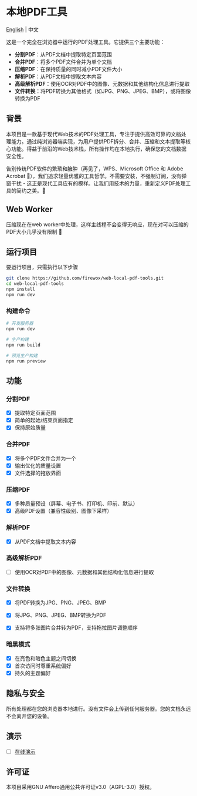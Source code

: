 # 本地PDF工具

[English](README.md) | 中文

这是一个完全在浏览器中运行的PDF处理工具。它提供三个主要功能：
- **分割PDF**：从PDF文档中提取特定页面范围
- **合并PDF**：将多个PDF文件合并为单个文档
- **压缩PDF**：在保持质量的同时减小PDF文件大小
- **解析PDF**：从PDF文档中提取文本内容
- **高级解析PDF**：使用OCR对PDF中的图像、元数据和其他结构化信息进行提取
- **文件转换**：将PDF转换为其他格式（如JPG、PNG、JPEG、BMP），或将图像转换为PDF


## 背景

本项目是一款基于现代Web技术的PDF处理工具，专注于提供高效可靠的文档处理能力。通过纯浏览器端实现，为用户提供PDF拆分、合并、压缩和文本提取等核心功能。得益于前沿的Web技术栈，所有操作均在本地执行，确保您的文档数据安全性。

告别传统PDF软件的繁琐和臃肿（再见了，WPS、Microsoft Office 和 Adobe Acrobat 👋），我们追求轻量优雅的工具哲学。不需要安装，不强制订阅，没有弹窗干扰 - 这正是现代工具应有的模样。让我们用技术的力量，重新定义PDF处理工具的简约之美。🚀

## Web Worker

压缩现在在web worker中处理，这样主线程不会变得无响应，现在对可以压缩的PDF大小几乎没有限制 :tada:

## 运行项目

要运行项目，只需执行以下步骤

```bash
git clone https://github.com/firewox/web-local-pdf-tools.git
cd web-local-pdf-tools
npm install
npm run dev
```

### 构建命令

```bash
# 开发服务器
npm run dev

# 生产构建
npm run build

# 预览生产构建
npm run preview
```

## 功能

### 分割PDF
- [x] 提取特定页面范围
- [x] 简单的起始/结束页面指定
- [x] 保持原始质量

### 合并PDF
- [x] 将多个PDF文件合并为一个
- [x] 输出优化的质量设置
- [x] 文件选择的拖放界面

### 压缩PDF
- [x] 多种质量预设（屏幕、电子书、打印机、印前、默认）
- [x] 高级PDF设置（兼容性级别、图像下采样）

### 解析PDF
- [x] 从PDF文档中提取文本内容

### 高级解析PDF
- [ ] 使用OCR对PDF中的图像、元数据和其他结构化信息进行提取

### 文件转换
- [x] 将PDF转换为JPG、PNG、JPEG、BMP
- [x] 将JPG、PNG、JPEG、BMP转换为PDF
- [x] 支持将多张图片合并转为PDF，支持拖拉图片调整顺序


### 暗黑模式
- [x] 在亮色和暗色主题之间切换
- [x] 首次访问时尊重系统偏好
- [x] 持久的主题偏好

## 隐私与安全

所有处理都在您的浏览器本地进行。没有文件会上传到任何服务器。您的文档永远不会离开您的设备。

## 演示

- [ ] [在线演示](https://firewox.github.io/local-pdf-tools/)

## 许可证

本项目采用GNU Affero通用公共许可证v3.0（AGPL-3.0）授权。